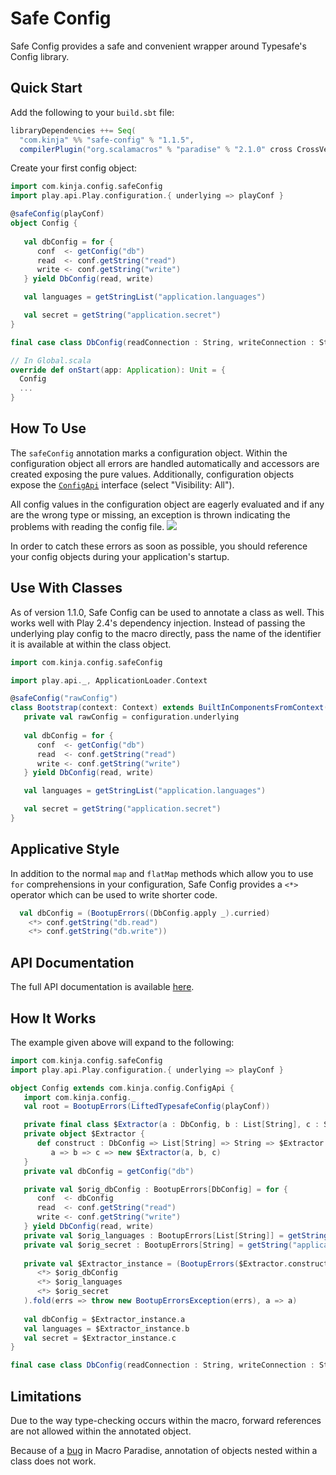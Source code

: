 # Safe Config

Safe Config provides a safe and convenient wrapper around Typesafe's Config library.

## Quick Start
Add the following to your `build.sbt` file:
```scala
libraryDependencies ++= Seq(
  "com.kinja" %% "safe-config" % "1.1.5",
  compilerPlugin("org.scalamacros" % "paradise" % "2.1.0" cross CrossVersion.full))
```
Create your first config object:
```scala
import com.kinja.config.safeConfig
import play.api.Play.configuration.{ underlying => playConf }

@safeConfig(playConf)
object Config {
   
   val dbConfig = for {
      conf  <- getConfig("db")
      read  <- conf.getString("read")
      write <- conf.getString("write")
   } yield DbConfig(read, write)

   val languages = getStringList("application.languages")

   val secret = getString("application.secret")
}

final case class DbConfig(readConnection : String, writeConnection : String)
```
```scala
// In Global.scala
override def onStart(app: Application): Unit = {
  Config
  ...
}
```

## How To Use
The `safeConfig` annotation marks a configuration object. Within the configuration object all errors are handled automatically and accessors are created exposing the pure values. Additionally, configuration objects expose the [`ConfigApi`](http://gawkermedia.github.io/safe-config/doc/#com.kinja.config.ConfigApi) interface (select "Visibility: All").

All config values in the configuration object are eagerly evaluated and if any are the wrong type or missing, an exception is thrown indicating the problems with reading the config file.
![](http://gawkermedia.github.io/safe-config/img/BootupErrorsException.png)

In order to catch these errors as soon as possible, you should reference your config objects during your application's startup.

## Use With Classes
As of version 1.1.0, Safe Config can be used to annotate a class as well. This works well with Play 2.4's dependency injection. Instead of passing the underlying play config to the macro directly, pass the name of the identifier it is available at within the class object.

```scala
import com.kinja.config.safeConfig

import play.api._, ApplicationLoader.Context

@safeConfig("rawConfig")
class Bootstrap(context: Context) extends BuiltInComponentsFromContext(context) {
   private val rawConfig = configuration.underlying
   
   val dbConfig = for {
      conf  <- getConfig("db")
      read  <- conf.getString("read")
      write <- conf.getString("write")
   } yield DbConfig(read, write)

   val languages = getStringList("application.languages")

   val secret = getString("application.secret")
}
```

## Applicative Style
In addition to the normal `map` and `flatMap` methods which allow you to use `for` comprehensions in your configuration, Safe Config provides a `<*>` operator which can be used to write shorter code.
```scala
  val dbConfig = (BootupErrors((DbConfig.apply _).curried)
    <*> conf.getString("db.read")
    <*> conf.getString("db.write"))
```

## API Documentation

The full API documentation is available [here](http://gawkermedia.github.io/safe-config/doc/#package).

## How It Works

The example given above will expand to the following:
```scala
import com.kinja.config.safeConfig
import play.api.Play.configuration.{ underlying => playConf }

object Config extends com.kinja.config.ConfigApi {
   import com.kinja.config._
   val root = BootupErrors(LiftedTypesafeConfig(playConf))

   private final class $Extractor(a : DbConfig, b : List[String], c : String)
   private object $Extractor {
      def construct : DbConfig => List[String] => String => $Extractor =
         a => b => c => new $Extractor(a, b, c)
   }
   private val dbConfig = getConfig("db")

   private val $orig_dbConfig : BootupErrors[DbConfig] = for {
      conf  <- dbConfig
      read  <- conf.getString("read")
      write <- conf.getString("write")
   } yield DbConfig(read, write)
   private val $orig_languages : BootupErrors[List[String]] = getStringList("application.languages")
   private val $orig_secret : BootupErrors[String] = getString("application.secret")
   
   private val $Extractor_instance = (BootupErrors($Extractor.construct)
      <*> $orig_dbConfig
      <*> $orig_languages
      <*> $orig_secret
   ).fold(errs => throw new BootupErrorsException(errs), a => a)
   
   val dbConfig = $Extractor_instance.a
   val languages = $Extractor_instance.b
   val secret = $Extractor_instance.c
}

final case class DbConfig(readConnection : String, writeConnection : String)
```

## Limitations

Due to the way type-checking occurs within the macro, forward references are not allowed within the annotated object.

Because of a [bug](https://github.com/scalamacros/paradise/issues/49) in Macro Paradise, annotation of objects nested within a class does not work.
